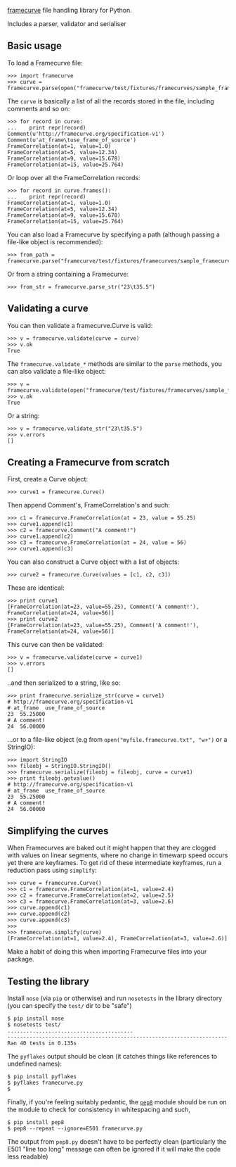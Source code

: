[framecurve](http://framecurve.org) file handling library for Python.

Includes a parser, validator and serialiser

## Basic usage

To load a Framecurve file:

    >>> import framecurve
    >>> curve = framecurve.parse(open("framecurve/test/fixtures/framecurves/sample_framecurve1.framecurve.txt"))

The `curve` is basically a list of all the records stored in the file,
including comments and so on:

    >>> for record in curve:
    ...    print repr(record)
    Comment(u'http://framecurve.org/specification-v1')
    Comment(u'at_frame\tuse_frame_of_source')
    FrameCorrelation(at=1, value=1.0)
    FrameCorrelation(at=5, value=12.34)
    FrameCorrelation(at=9, value=15.678)
    FrameCorrelation(at=15, value=25.764)

Or loop over all the FrameCorrelation records:

    >>> for record in curve.frames():
    ...    print repr(record)
    FrameCorrelation(at=1, value=1.0)
    FrameCorrelation(at=5, value=12.34)
    FrameCorrelation(at=9, value=15.678)
    FrameCorrelation(at=15, value=25.764)


You can also load a Framecurve by specifying a path (although passing a file-like object is recommended):

    >>> from_path = framecurve.parse("framecurve/test/fixtures/framecurves/sample_framecurve1.framecurve.txt")

Or from a string containing a Framecurve:

    >>> from_str = framecurve.parse_str("23\t35.5")

## Validating a curve

You can then validate a framecurve.Curve is valid:

    >>> v = framecurve.validate(curve = curve)
    >>> v.ok
    True

The `framecurve.validate_*` methods are similar to the `parse`
methods, you can also validate a file-like object:

    >>> v = framecurve.validate(open("framecurve/test/fixtures/framecurves/sample_framecurve1.framecurve.txt"))
    >>> v.ok
    True

Or a string:

    >>> v = framecurve.validate_str("23\t35.5")
    >>> v.errors
    []

## Creating a Framecurve from scratch

First, create a Curve object:

    >>> curve1 = framecurve.Curve()

Then append Comment's, FrameCorrelation's and such:

    >>> c1 = framecurve.FrameCorrelation(at = 23, value = 55.25)
    >>> curve1.append(c1)
    >>> c2 = framecurve.Comment("A comment!")
    >>> curve1.append(c2)
    >>> c3 = framecurve.FrameCorrelation(at = 24, value = 56)
    >>> curve1.append(c3)

You can also construct a Curve object with a list of objects:

    >>> curve2 = framecurve.Curve(values = [c1, c2, c3])

These are identical:

    >>> print curve1
    [FrameCorrelation(at=23, value=55.25), Comment('A comment!'), FrameCorrelation(at=24, value=56)]
    >>> print curve2
    [FrameCorrelation(at=23, value=55.25), Comment('A comment!'), FrameCorrelation(at=24, value=56)]


This curve can then be validated:

    >>> v = framecurve.validate(curve = curve1)
    >>> v.errors
    []


..and then serialized to a string, like so:

    >>> print framecurve.serialize_str(curve = curve1)
    # http://framecurve.org/specification-v1
    # at_frame  use_frame_of_source
    23  55.25000
    # A comment!
    24  56.00000


...or to a file-like object (e.g from `open("myfile.framecurve.txt", "w+")` or a StringIO):

    >>> import StringIO
    >>> fileobj = StringIO.StringIO()
    >>> framecurve.serialize(fileobj = fileobj, curve = curve1)
    >>> print fileobj.getvalue()
    # http://framecurve.org/specification-v1
    # at_frame  use_frame_of_source
    23  55.25000
    # A comment!
    24  56.00000

## Simplifying the curves

When Framecurves are baked out it might happen that they are clogged with values on linear segments,
where no change in timewarp speed occurs yet there are keyframes. To get rid of these intermediate keyframes,
run a reduction pass using `simplify`:

    >>> curve = framecurve.Curve()
    >>> c1 = framecurve.FrameCorrelation(at=1, value=2.4)
    >>> c2 = framecurve.FrameCorrelation(at=2, value=2.5)
    >>> c3 = framecurve.FrameCorrelation(at=3, value=2.6)
    >>> curve.append(c1)
    >>> curve.append(c2)
    >>> curve.append(c3)
    >>> 
    >>> framecurve.simplify(curve)
    [FrameCorrelation(at=1, value=2.4), FrameCorrelation(at=3, value=2.6)]

Make a habit of doing this when importing Framecurve files into your package.

## Testing the library

Install `nose` (via `pip` or otherwise) and run `nosetests` in the
library directory (you can specify the `test/` dir to be "safe")

    $ pip install nose
    $ nosetests test/
    ........................................
    ----------------------------------------------------------------------
    Ran 40 tests in 0.135s

The `pyflakes` output should be clean (it catches things like
references to undefined names):

    $ pip install pyflakes
    $ pyflakes framecurve.py
    $

Finally, if you're feeling suitably pedantic, the
[`pep8`](http://pypi.python.org/pypi/pep8/) module should be run on
the module to check for consistency in whitespacing and such,

    $ pip install pep8
    $ pep8 --repeat --ignore=E501 framecurve.py

The output from `pep8.py` doesn't have to be perfectly clean
(particularly the E501 "line too long" message can often be ignored if
it will make the code less readable)
